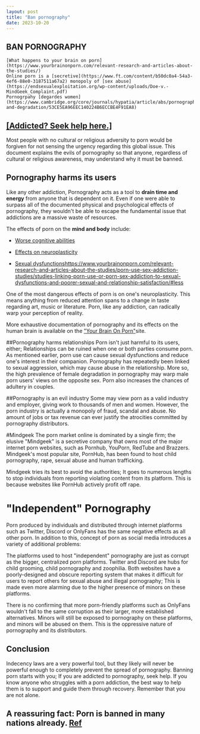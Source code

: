 ```yaml
---
layout: post
title: "Ban pornography"
date: 2023-10-20
---
```

## **BAN PORNOGRAPHY**
```term
[What happens to your brain on porn](https://www.yourbrainonporn.com/relevant-research-and-articles-about-the-studies/)
Online porn is a [secretive](https://www.ft.com/content/b50dc0a4-54a3-4ef6-88e0-3187511a67a2) monopoly of [sex abuse](https://endsexualexploitation.org/wp-content/uploads/Doe-v.-MindGeek_Complaint.pdf)
Pornogrpahy [degardes women](https://www.cambridge.org/core/journals/hypatia/article/abs/pornography-and-degradation/53CE5EA96EEC140224B6ECCBE4F91EA8)
```
## **[[Addicted? Seek help here.]](https://read.easypeasymethod.org/)**
Most people with no cultural or religious adversity to porn would be forgiven for not sensing the urgency regarding this global issue. This document explains the evils of pornography so that anyone, regardless of cultural or religious awareness, may understand why it must be banned.

## Pornography harms its users
Like any other addiction, Pornography acts as a tool to **drain time and energy** from anyone that is dependent on it. Even if one were able to surpass all of the documented physical and psychological effects of pornography, they wouldn't be able to escape the fundamental issue that addictions are a massive waste of resources.

The effects of porn on the **mind and body** include:
* [Worse cognitive abilities](https://www.yourbrainonporn.com/relevant-research-and-articles-about-the-studies/porn-use-sex-addiction-studies/studies-linking-porn-use-to-poorer-mental-emotional-health-poorer-cognitive-outcomes/)
  
* [Effects on neuroplasticity](https://journal.media-culture.org.au/index.php/mcjournal/article/view/773)
  
* [Sexual dysfunctions](https://www.yourbrainonporn.com/relevant-research-and-articles-about-the-studies/porn-use-sex-addiction-studies/studies-linking-porn-use-or-porn-sex-addiction-to-sexual-dysfunctions-and-poorer-sexual-and-relationship-satisfaction/#less)https://www.yourbrainonporn.com/relevant-research-and-articles-about-the-studies/porn-use-sex-addiction-studies/studies-linking-porn-use-or-porn-sex-addiction-to-sexual-dysfunctions-and-poorer-sexual-and-relationship-satisfaction/#less

One of the most dangerous effects of porn is on one's neuroplasticity. This means anything from reduced attention spans to a change in taste regarding art, music or literature. Porn, like any addiction, can radically warp your perception of reality.

More exhaustive documentation of pornography and its effects on the human brain is available on the ["Your Brain On Porn"](https://www.yourbrainonporn.com/)site.


##Pornography harms relationships
Porn isn't just harmful to its users, either; Relationships can be ruined when one or both parties consume porn. As mentioned earlier, porn use can cause sexual dysfunctions and reduce one's interest in their companion. Pornography has repeatedly been linked to sexual aggression, which may cause abuse in the relationship. More so, the high prevalence of female degradation in pornography may warp male porn users' views on the opposite sex. Porn also increases the chances of adultery in couples.

##Pornography is an evil industry
Some may view porn as a valid industry and employer, giving work to thousands of men and women. However, the porn industry is actually a monopoly of fraud, scandal and abuse. No amount of jobs or tax revenue can ever justify the atrocities committed by pornography distributors.

#Mindgeek 
The porn market online is dominated by a single firm; the elusive "Mindgeek" is a secretive company that owns most of the major internet porn websites, such as Pornhub, YouPorn, RedTube and Brazzers. Mindgeek's most popular site, PornHub, has been found to host child pornography, rape, sexual abuse and human trafficking.

Mindgeek tries its best to avoid the authorities; It goes to numerous lengths to stop individuals from reporting violating content from its platform. This is because websites like PornHub actively profit off rape.

# "Independent" Pornography
Porn produced by individuals and distributed through internet platforms such as Twitter, Discord or OnlyFans has the same negative effects as all other porn. In addition to this, concept of porn as social media introduces a variety of additional problems:

The platforms used to host "independent" pornography are just as corrupt as the bigger, centralized porn platforms. Twitter and Discord are hubs for child grooming, child pornography and zoophilia. Both websites have a poorly-designed and obscure reporting system that makes it difficult for users to report others for sexual abuse and illegal pornography; This is made even more alarming due to the higher presence of minors on these platforms.

There is no confirming that more porn-friendly platforms such as OnlyFans wouldn't fall to the same corruption as their larger, more established alternatives. Minors will still be exposed to pornography on these platforms, and minors will be abused on them. This is the oppressive nature of pornography and its distributors.

## Conclusion

Indecency laws are a very powerful tool, but they likely will never be powerful enough to completely prevent the spread of pornography. Banning porn starts with you; If you are addicted to pornography, seek help. If you know anyone who struggles with a porn addiction, the best way to help them is to support and guide them through recovery. Remember that you are not alone.

## A reassuring fact: Porn is banned in many nations already. [Ref](https://en.wikipedia.org/wiki/Pornography_laws_by_region)

